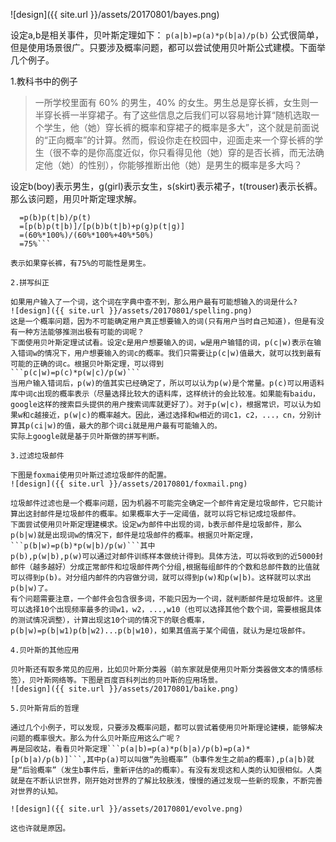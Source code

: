 ---
---
![design]({{ site.url }}/assets/20170801/bayes.png)

设定a,b是相关事件，贝叶斯定理如下：
```p(a|b)=p(a)*p(b|a)/p(b)```
公式很简单，但是使用场景很广。只要涉及概率问题，都可以尝试使用贝叶斯公式建模。下面举几个例子。

1.教科书中的例子

>一所学校里面有 60% 的男生，40% 的女生。男生总是穿长裤，女生则一半穿长裤一半穿裙子。有了这些信息之后我们可以容易地计算“随机选取一个学生，他（她）穿长裤的概率和穿裙子的概率是多大”，这个就是前面说的“正向概率”的计算。然而，假设你走在校园中，迎面走来一个穿长裤的学生（很不幸的是你高度近似，你只看得见他（她）穿的是否长裤，而无法确定他（她）的性别），你能够推断出他（她）是男生的概率是多大吗？

设定b(boy)表示男生，g(girl)表示女生，s(skirt)表示裙子，t(trouser)表示长裤。那么该问题，用贝叶斯定理求解。

```p(b|t)
  =p(b)p(t|b)/p(t)
  =[p(b)p(t|b)]/[p(b)b(t|b)+p(g)p(t|g)]
  =(60%*100%)/(60%*100%+40%*50%)
  =75%```

表示如果穿长裤，有75%的可能性是男生。

2.拼写纠正

如果用户输入了一个词，这个词在字典中查不到，那么用户最有可能想输入的词是什么?
![design]({{ site.url }}/assets/20170801/spelling.png)
这是一个概率问题，因为不可能确定用户真正想要输入的词(只有用户当时自己知道)，但是有没有一种方法能够推测出极有可能的词呢？
下面使用贝叶斯定理试试看。设定c是用户想要输入的词，w是用户输错的词，p(c|w)表示在输入错词w的情况下，用户想要输入的词c的概率。我们只需要让p(c|w)值最大，就可以找到最有可能的正确的词c。根据贝叶斯定理，可以得到
```p(c|w)=p(c)*p(w|c)/p(w)```
当用户输入错词后，p(w)的值其实已经确定了，所以可以认为p(w)是个常量。p(c)可以用语料库中词c出现的概率表示（尽量选择比较大的语料库，这样统计的会比较准。如果能有baidu，google这样的搜索巨头提供的用户搜索词库就更好了）。对于p(w|c)，根据常识，可以认为如果w和c越接近，p(w|c)的概率越大。因此，通过选择和w相近的词c1，c2，...，cn，分别计算其p(ci|w)的值，最大的那个词ci就是用户最有可能输入的。
实际上google就是基于贝叶斯做的拼写判断。

3.过滤垃圾邮件

下图是foxmai使用贝叶斯过滤垃圾邮件的配置。
![design]({{ site.url }}/assets/20170801/foxmail.png)

垃圾邮件过滤也是一个概率问题，因为机器不可能完全确定一个邮件肯定是垃圾邮件，它只能计算出这封邮件是垃圾邮件的概率。如果概率大于一定阈值，就可以将它标记成垃圾邮件。
下面尝试使用贝叶斯定理建模求。设定w为邮件中出现的词，b表示邮件是垃圾邮件，那么p(b|w)就是出现词w的情况下，邮件是垃圾邮件的概率。根据贝叶斯定理，```p(b|w)=p(b)*p(w|b)/p(w)```其中
p(b),p(w|b),p(w)可以通过对邮件训练样本做统计得到。具体方法，可以将收到的近5000封邮件（越多越好）分成正常邮件和垃圾邮件两个分组,根据每组邮件的个数和总邮件数的比值就可以得到p(b)。对分组内邮件的内容做分词，就可以得到p(w)和p(w|b)。这样就可以求出p(b|w)了。
有个问题需要注意，一个邮件会包含很多词，不能只因为一个词，就判断邮件是垃圾邮件。这里可以选择10个出现频率最多的词w1，w2，...,w10（也可以选择其他个数个词，需要根据具体的测试情况调整），计算出现这10个词的情况下的联合概率，p(b|w)=p(b|w1)p(b|w2)...p(b|w10)，如果其值高于某个阈值，就认为是垃圾邮件。

4.贝叶斯的其他应用

贝叶斯还有取多常见的应用，比如贝叶斯分类器（前东家就是使用贝叶斯分类器做文本的情感标签），贝叶斯网络等。下图是百度百科列出的贝叶斯的应用场景。
![design]({{ site.url }}/assets/20170801/baike.png)

5.贝叶斯背后的哲理

通过几个小例子，可以发现，只要涉及概率问题，都可以尝试着使用贝叶斯理论建模，能够解决问题的概率很大。那么为什么贝叶斯应用这么广呢？
再是回收站，看看贝叶斯定理```p(a|b)=p(a)*p(b|a)/p(b)=p(a)*[p(b|a)/p(b)]```,其中p(a)可以叫做“先验概率”（b事件发生之前a的概率),p(a|b)就是“后验概率”（发生b事件后，重新评估的a的概率）。有没有发现这和人类的认知很相似。人类就是在不断认识世界，刚开始对世界的了解比较肤浅，慢慢的通过发现一些新的现象，不断完善对世界的认知。

![design]({{ site.url }}/assets/20170801/evolve.png)

这也许就是原因。

